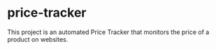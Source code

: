 # price-tracker
This project is an automated Price Tracker that monitors the price of a product on websites. 
